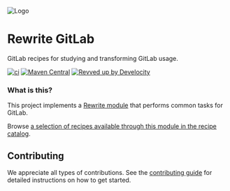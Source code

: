 ![Logo](https://github.com/openrewrite/rewrite/raw/main/doc/logo-oss.png)
# Rewrite GitLab

GitLab recipes for studying and transforming GitLab usage.

[![ci](https://github.com/openrewrite/rewrite-gitlab/actions/workflows/ci.yml/badge.svg)](https://github.com/openrewrite/rewrite-gitlab/actions/workflows/ci.yml)
[![Maven Central](https://img.shields.io/maven-central/v/org.openrewrite.recipe/rewrite-gitlab.svg)](https://mvnrepository.com/artifact/org.openrewrite.recipe/rewrite-gitlab)
[![Revved up by Develocity](https://img.shields.io/badge/Revved%20up%20by-Develocity-06A0CE?logo=Gradle&labelColor=02303A)](https://ge.openrewrite.org/scans)

### What is this?

This project implements a [Rewrite module](https://github.com/openrewrite/rewrite) that performs common tasks for GitLab.

Browse [a selection of recipes available through this module in the recipe catalog](https://docs.openrewrite.org/recipes/gitlab).

## Contributing

We appreciate all types of contributions. See the [contributing guide](https://github.com/openrewrite/.github/blob/main/CONTRIBUTING.md) for detailed instructions on how to get started.
